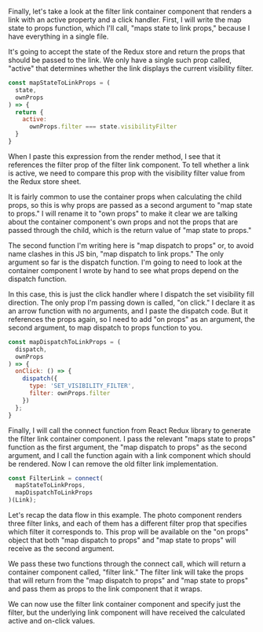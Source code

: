 Finally, let's take a look at the filter link container component that renders a link with an active property and a click handler. First, I will write the map state to props function, which I'll call, "maps state to link props," because I have everything in a single file.

It's going to accept the state of the Redux store and return the props that should be passed to the link. We only have a single such prop called, "active" that determines whether the link displays the current visibility filter.

``` javascript
const mapStateToLinkProps = (
  state,
  ownProps
) => {
  return {
    active:
      ownProps.filter === state.visibilityFilter
  }
}
```

When I paste this expression from the render method, I see that it references the filter prop of the filter link component. To tell whether a link is active, we need to compare this prop with the visibility filter value from the Redux store sheet.

It is fairly common to use the container props when calculating the child props, so this is why props are passed as a second argument to "map state to props." I will rename it to "own props" to make it clear we are talking about the container component's own props and not the props that are passed through the child, which is the return value of "map state to props."

The second function I'm writing here is "map dispatch to props" or, to avoid name clashes in this JS bin, "map dispatch to link props." The only argument so far is the dispatch function. I'm going to need to look at the container component I wrote by hand to see what props depend on the dispatch function.

In this case, this is just the click handler where I dispatch the set visibility fill direction. The only prop I'm passing down is called, "on click." I declare it as an arrow function with no arguments, and I paste the dispatch code. But it references the props again, so I need to add "on props" as an argument, the second argument, to map dispatch to props function to you.

``` javascript
const mapDispatchToLinkProps = (
  dispatch,
  ownProps
) => {
  onClick: () => {
    dispatch({
      type: 'SET_VISIBILITY_FILTER',
      filter: ownProps.filter
    })
  };
}
```

Finally, I will call the connect function from React Redux library to generate the filter link container component. I pass the relevant "maps state to props" function as the first argument, the "map dispatch to props" as the second argument, and I call the function again with a link component which should be rendered. Now I can remove the old filter link implementation.

``` javascript
const FilterLink = connect(
  mapStateToLinkProps,
  mapDispatchToLinkProps
)(Link);
```

Let's recap the data flow in this example. The photo component renders three filter links, and each of them has a different filter prop that specifies which filter it corresponds to. This prop will be available on the "on props" object that both "map dispatch to props" and "map state to props" will receive as the second argument.

We pass these two functions through the connect call, which will return a container component called, "filter link." The filter link will take the props that will return from the "map dispatch to props" and "map state to props" and pass them as props to the link component that it wraps.

We can now use the filter link container component and specify just the filter, but the underlying link component will have received the calculated active and on-click values.

